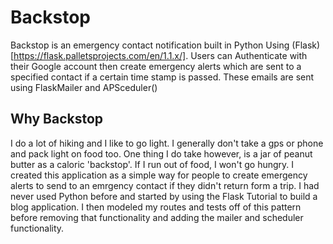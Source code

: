 # Backstop

Backstop is an emergency contact notification built in Python Using (Flask)[https://flask.palletsprojects.com/en/1.1.x/]. Users can Authenticate with their Google account then create emergency alerts which are sent to a specified contact if a certain time stamp is passed. These emails are sent using FlaskMailer and APSceduler()

## Why Backstop

I do a lot of hiking and I like to go light. I generally don't take a gps or phone and pack light on food too. One thing I do take however, is a jar of peanut butter as a caloric 'backstop'. If I run out of food, I won't go hungry. I created this application as a simple way for people to create emergency alerts to send to an emrgency contact if they didn't return form a trip. I had never used Python before and started by using the Flask Tutorial to build a blog application. I then modeled my routes and tests off of this pattern before removing that functionality and adding the mailer and scheduler functionality.

